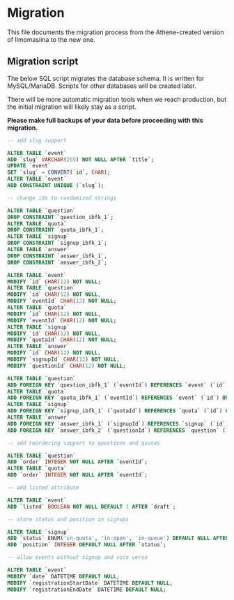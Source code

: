# Migration 

This file documents the migration process from the Athene-created version of Ilmomasiina to the new one.

## Migration script

The below SQL script migrates the database schema. It is written for MySQL/MariaDB.
Scripts for other databases will be created later.

There will be more automatic migration tools when we reach production, but the initial migration will likely stay
as a script.

**Please make full backups of your data before proceeding with this migration.**

```sql
-- add slug support

ALTER TABLE `event`
ADD `slug` VARCHAR(255) NOT NULL AFTER `title`;
UPDATE `event`
SET `slug` = CONVERT(`id`, CHAR);
ALTER TABLE `event`
ADD CONSTRAINT UNIQUE (`slug`);

-- change ids to randomized strings

ALTER TABLE `question`
DROP CONSTRAINT `question_ibfk_1`;
ALTER TABLE `quota`
DROP CONSTRAINT `quota_ibfk_1`;
ALTER TABLE `signup`
DROP CONSTRAINT `signup_ibfk_1`;
ALTER TABLE `answer`
DROP CONSTRAINT `answer_ibfk_1`,
DROP CONSTRAINT `answer_ibfk_2`;

ALTER TABLE `event`
MODIFY `id` CHAR(12) NOT NULL;
ALTER TABLE `question`
MODIFY `id` CHAR(12) NOT NULL,
MODIFY `eventId` CHAR(12) NOT NULL;
ALTER TABLE `quota`
MODIFY `id` CHAR(12) NOT NULL,
MODIFY `eventId` CHAR(12) NOT NULL;
ALTER TABLE `signup`
MODIFY `id` CHAR(12) NOT NULL,
MODIFY `quotaId` CHAR(12) NOT NULL;
ALTER TABLE `answer`
MODIFY `id` CHAR(12) NOT NULL,
MODIFY `signupId` CHAR(12) NOT NULL,
MODIFY `questionId` CHAR(12) NOT NULL;

ALTER TABLE `question`
ADD FOREIGN KEY `question_ibfk_1` (`eventId`) REFERENCES `event` (`id`) ON DELETE CASCADE ON UPDATE CASCADE;
ALTER TABLE `quota`
ADD FOREIGN KEY `quota_ibfk_1` (`eventId`) REFERENCES `event` (`id`) ON DELETE CASCADE ON UPDATE CASCADE;
ALTER TABLE `signup`
ADD FOREIGN KEY `signup_ibfk_1` (`quotaId`) REFERENCES `quota` (`id`) ON DELETE CASCADE ON UPDATE CASCADE;
ALTER TABLE `answer`
ADD FOREIGN KEY `answer_ibfk_1` (`signupId`) REFERENCES `signup` (`id`) ON DELETE CASCADE ON UPDATE CASCADE,
ADD FOREIGN KEY `answer_ibfk_2` (`questionId`) REFERENCES `question` (`id`) ON DELETE CASCADE ON UPDATE CASCADE;

-- add reordering support to questions and quotas

ALTER TABLE `question`
ADD `order` INTEGER NOT NULL AFTER `eventId`;
ALTER TABLE `quota`
ADD `order` INTEGER NOT NULL AFTER `eventId`;

-- add listed attribute

ALTER TABLE `event`
ADD `listed` BOOLEAN NOT NULL DEFAULT 1 AFTER `draft`;

-- store status and position in signups

ALTER TABLE `signup`
ADD `status` ENUM('in-quota', 'in-open', 'in-queue') DEFAULT NULL AFTER `confirmedAt`,
ADD `position` INTEGER DEFAULT NULL AFTER `status`;

-- allow events without signup and vice versa

ALTER TABLE `event`
MODIFY `date` DATETIME DEFAULT NULL,
MODIFY `registrationStartDate` DATETIME DEFAULT NULL,
MODIFY `registrationEndDate` DATETIME DEFAULT NULL;
```
